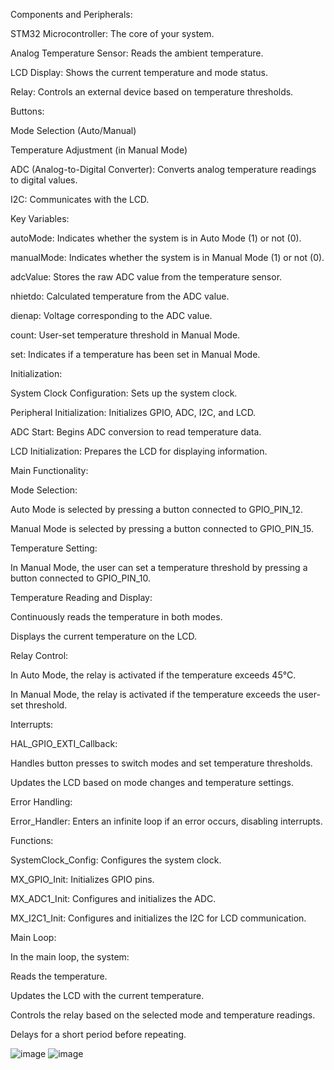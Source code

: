 Components and Peripherals:

STM32 Microcontroller: The core of your system.

Analog Temperature Sensor: Reads the ambient temperature.

LCD Display: Shows the current temperature and mode status.

Relay: Controls an external device based on temperature thresholds.

Buttons:

Mode Selection (Auto/Manual)

Temperature Adjustment (in Manual Mode)

ADC (Analog-to-Digital Converter): Converts analog temperature readings to digital values.

I2C: Communicates with the LCD.

Key Variables:

autoMode: Indicates whether the system is in Auto Mode (1) or not (0).

manualMode: Indicates whether the system is in Manual Mode (1) or not (0).

adcValue: Stores the raw ADC value from the temperature sensor.

nhietdo: Calculated temperature from the ADC value.

dienap: Voltage corresponding to the ADC value.

count: User-set temperature threshold in Manual Mode.

set: Indicates if a temperature has been set in Manual Mode.

Initialization:

System Clock Configuration: Sets up the system clock.

Peripheral Initialization: Initializes GPIO, ADC, I2C, and LCD.

ADC Start: Begins ADC conversion to read temperature data.

LCD Initialization: Prepares the LCD for displaying information.

Main Functionality:

Mode Selection:

Auto Mode is selected by pressing a button connected to GPIO_PIN_12.

Manual Mode is selected by pressing a button connected to GPIO_PIN_15.

Temperature Setting:

In Manual Mode, the user can set a temperature threshold by pressing a button connected to GPIO_PIN_10.

Temperature Reading and Display:

Continuously reads the temperature in both modes.

Displays the current temperature on the LCD.

Relay Control:

In Auto Mode, the relay is activated if the temperature exceeds 45°C.

In Manual Mode, the relay is activated if the temperature exceeds the user-set threshold.

Interrupts:

HAL_GPIO_EXTI_Callback:

Handles button presses to switch modes and set temperature thresholds.

Updates the LCD based on mode changes and temperature settings.

Error Handling:

Error_Handler: Enters an infinite loop if an error occurs, disabling interrupts.

Functions:

SystemClock_Config: Configures the system clock.

MX_GPIO_Init: Initializes GPIO pins.

MX_ADC1_Init: Configures and initializes the ADC.

MX_I2C1_Init: Configures and initializes the I2C for LCD communication.

Main Loop:

In the main loop, the system:

Reads the temperature.

Updates the LCD with the current temperature.

Controls the relay based on the selected mode and temperature readings.

Delays for a short period before repeating.

![image](https://github.com/pl1707/STM32F103_LM35_LCD/assets/166418048/f7c3cd4f-27d4-4ead-a30a-3aa9c336b918)
![image](https://github.com/pl1707/STM32F103_LM35_LCD/assets/166418048/2184982e-00a4-4b0c-9111-0a8903a9bf17)

